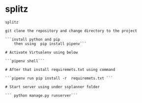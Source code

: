 # splitz
	splitz

	git clone the repository and change directory to the project

	```install python and pip 
		then using  pip install pipenv```

	# Activate Virtualenv using below

	```pipenv shell```

	# After that install requiremets.txt using command 

	```pipenv run pip install -r  requiremets.txt ```

	# Start server using under ssplanner folder

	``` python manage.py runserver```





